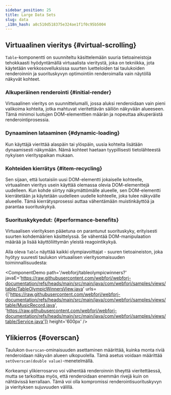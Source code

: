 ```yaml
---
sidebar_position: 25
title: Large Data Sets
slug: data
_i18n_hash: a8c510d518375e324ae1f1f0c95b5004
---
```

## Virtuaalinen vieritys {#virtual-scrolling}

`Table`-komponentti on suunniteltu käsittelemään suuria tietoaineistoja tehokkaasti hyödyntämällä virtuaalista vieritystä, joka on tekniikka, jota käytetään verkkosovelluksissa suurten luetteloiden tai taulukoiden renderoinnin ja suorituskyvyn optimointiin renderoimalla vain näytöllä näkyvät kohteet.

### Alkuperäinen renderointi {#initial-render}

Virtuaalinen vieritys on suunnittelumalli, jossa aluksi renderoidaan vain pieni valikoima kohteita, jotka mahtuvat vieritettävän säiliön näkyvään alueeseen. Tämä minimoi luotujen DOM-elementtien määrän ja nopeuttaa alkuperäistä renderointiprosessia.

### Dynaaminen lataaminen {#dynamic-loading}
Kun käyttäjä vierittää alaspäin tai ylöspäin, uusia kohteita lisätään dynaamisesti näkymään. Nämä kohteet haetaan tyypillisesti tietolähteestä nykyisen vierityspaikan mukaan.

### Kohteiden kierrätys {#item-recycling}
Sen sijaan, että luotaisiin uusi DOM-elementti jokaiselle kohteelle, virtuaalinen vieritys usein käyttää olemassa olevia DOM-elementtejä uudelleen. Kun kohde siirtyy näkymättömälle alueelle, sen DOM-elementti kierrätetään ja käytetään uudelleen uudelle kohteelle, joka tulee näkyvälle alueelle. Tämä kierrätysprosessi auttaa vähentämään muistinkäyttöä ja parantaa suorituskykyä.

### Suorituskykyedut: {#performance-benefits}

Virtuaalisen vierityksen pääetuna on parantunut suorituskyky, erityisesti suurten kohdemäärien käsittelyssä. Se vähentää DOM-manipulaation määrää ja lisää käyttöliittymän yleistä reagointikykyä.

Alla oleva `Table` näyttää kaikki olympiavoittajat - suuren tietoaineiston, joka hyötyy suuresti taulukon virtuaalisen vieritysomaisuuden toiminnallisuudesta:

<ComponentDemo
path='/webforj/tableolympicwinners?' 
javaE='https://raw.githubusercontent.com/webforj/webforj-documentation/refs/heads/main/src/main/java/com/webforj/samples/views/table/TableOlympicWinnersView.java'
urls={['https://raw.githubusercontent.com/webforj/webforj-documentation/refs/heads/main/src/main/java/com/webforj/samples/views/table/MusicRecord.java', 
'https://raw.githubusercontent.com/webforj/webforj-documentation/refs/heads/main/src/main/java/com/webforj/samples/views/table/Service.java']}
height='600px'
/>

## Ylikierros {#overscan}

Taulukon `Overscan`-ominaisuuden asettaminen määrittää, kuinka monta riviä renderoidaan näkyvän alueen ulkopuolella. Tämä asetus voidaan määrittää `setOverscan(double value)`-menetelmällä.

Korkeampi ylikierrosarvo voi vähentää renderoinnin tiheyttä vieritettäessä, mutta se tarkoittaa myös, että renderoidaan enemmän rivejä kuin on nähtävissä kerrallaan. Tämä voi olla kompromissi renderointisuorituskyvyn ja vierityksen sujuvuuden välillä.

